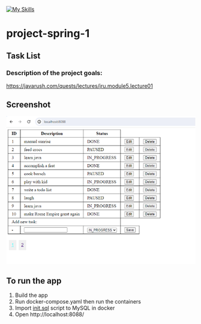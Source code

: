 [![My Skills](https://skillicons.dev/icons?i=java,maven,spring,hibernate,mysql,html,js,jquery,docker&theme=light)](https://skillicons.dev)
# project-spring-1
## Task List

### Description of the project goals:
https://javarush.com/quests/lectures/jru.module5.lecture01

## Screenshot

![screenshot](/screenshot.png?raw=true)
## To run the app

1. Build the app
2. Run docker-compose.yaml then run the containers
3. Import [init.sql](./init.sql) script to MySQL in docker
4. Open http://localhost:8088/